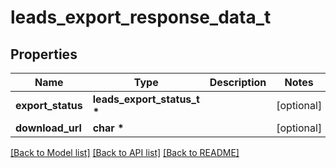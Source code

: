 # leads_export_response_data_t

## Properties
Name | Type | Description | Notes
------------ | ------------- | ------------- | -------------
**export_status** | **leads_export_status_t \*** |  | [optional] 
**download_url** | **char \*** |  | [optional] 

[[Back to Model list]](../README.md#documentation-for-models) [[Back to API list]](../README.md#documentation-for-api-endpoints) [[Back to README]](../README.md)


